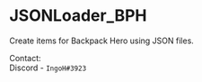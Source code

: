 # JSONLoader_BPH

Create items for Backpack Hero using JSON files.

Contact:  
Discord - `IngoH#3923`
